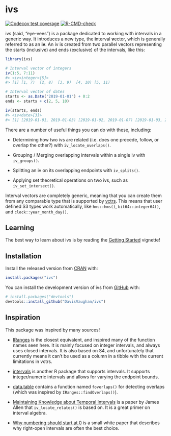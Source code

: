 
<!-- README.md is generated from README.Rmd. Please edit that file -->

# ivs

<!-- badges: start -->

[![Codecov test
coverage](https://codecov.io/gh/DavisVaughan/ivs/branch/main/graph/badge.svg)](https://app.codecov.io/gh/DavisVaughan/ivs?branch=main)
[![R-CMD-check](https://github.com/DavisVaughan/ivs/actions/workflows/R-CMD-check.yaml/badge.svg)](https://github.com/DavisVaughan/ivs/actions/workflows/R-CMD-check.yaml)

<!-- badges: end -->

ivs (said, “eye-vees”) is a package dedicated to working with intervals
in a generic way. It introduces a new type, the **i**nterval **v**ector,
which is generally referred to as an **iv**. An iv is created from two
parallel vectors representing the starts (inclusive) and ends
(exclusive) of the intervals, like this:

``` r
library(ivs)

# Interval vector of integers
iv(1:5, 7:11)
#> <iv<integer>[5]>
#> [1] [1, 7)  [2, 8)  [3, 9)  [4, 10) [5, 11)

# Interval vector of dates
starts <- as.Date("2019-01-01") + 0:2
ends <- starts + c(2, 5, 10)

iv(starts, ends)
#> <iv<date>[3]>
#> [1] [2019-01-01, 2019-01-03) [2019-01-02, 2019-01-07) [2019-01-03, 2019-01-13)
```

There are a number of useful things you can do with these, including:

- Determining how two ivs are related (i.e. does one precede, follow, or
  overlap the other?) with `iv_locate_overlaps()`.

- Grouping / Merging overlapping intervals within a single iv with
  `iv_groups()`.

- Splitting an iv on its overlapping endpoints with `iv_splits()`.

- Applying set theoretical operations on two ivs, such as
  `iv_set_intersect()`.

Interval vectors are completely generic, meaning that you can create
them from any comparable type that is supported by
[vctrs](https://vctrs.r-lib.org). This means that user defined S3 types
work automatically, like `hms::hms()`, `bit64::integer64()`, and
`clock::year_month_day()`.

## Learning

The best way to learn about ivs is by reading the [Getting
Started](https://davisvaughan.github.io/ivs/articles/ivs.html) vignette!

## Installation

Install the released version from [CRAN](https://CRAN.R-project.org)
with:

``` r
install.packages("ivs")
```

You can install the development version of ivs from
[GitHub](https://github.com/) with:

``` r
# install.packages("devtools")
devtools::install_github("DavisVaughan/ivs")
```

## Inspiration

This package was inspired by many sources!

- [IRanges](https://github.com/Bioconductor/IRanges) is the closest
  equivalent, and inspired many of the function names seen here. It is
  mainly focused on integer intervals, and always uses closed intervals.
  It is also based on S4, and unfortunately that currently means it
  can’t be used as a column in a tibble with the current limitations in
  vctrs.

- [intervals](https://github.com/edzer/intervals) is another R package
  that supports intervals. It supports integer/numeric intervals and
  allows for varying the endpoint bounds.

- [data.table](https://github.com/Rdatatable/data.table) contains a
  function named `foverlaps()` for detecting overlaps (which was
  inspired by `IRanges::findOverlaps()`).

- [Maintaining Knowledge about Temporal
  Intervals](https://cse.unl.edu/~choueiry/Documents/Allen-CACM1983.pdf)
  is a paper by James Allen that `iv_locate_relates()` is based on. It
  is a great primer on interval algebra.

- [Why numbering should start at
  0](https://www.cs.utexas.edu/users/EWD/transcriptions/EWD08xx/EWD831.html)
  is a small white paper that describes why right-open intervals are
  often the best choice.
